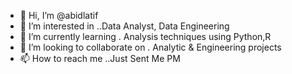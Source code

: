 - 👋 Hi, I’m @abidlatif
- 👀 I’m interested in ..Data Analyst, Data Engineering
- 🌱 I’m currently learning . Analysis techniques using Python,R 
- 💞️ I’m looking to collaborate on . Analytic & Engineering projects
- 📫 How to reach me ..Just Sent Me PM

<!---
abidlatif/abidlatif is a ✨ special ✨ repository because its `README.md` (this file) appears on your GitHub profile.
You can click the Preview link to take a look at your changes.
--->
